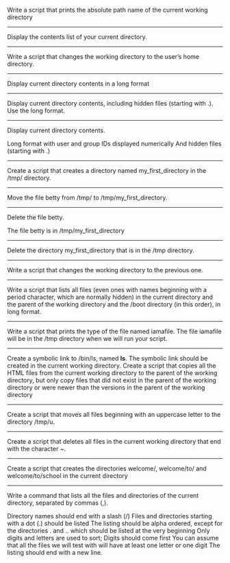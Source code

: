 Write a script that prints the absolute path name of the current working directory
*****************************************************
Display the contents list of your current directory.
*************************************************
Write a script that changes the working directory to the user’s home directory.
*************************************
Display current directory contents in a long format
*****************************************
Display current directory contents, including hidden files (starting with .). Use the long format.
*********************************************
Display current directory contents.

Long format
with user and group IDs displayed numerically
And hidden files (starting with .)
************************************
Create a script that creates a directory named my_first_directory in the /tmp/ directory.
**********************************************
Move the file betty from /tmp/ to /tmp/my_first_directory.
*******************************************
Delete the file betty.

The file betty is in /tmp/my_first_directory
************************************
Delete the directory my_first_directory that is in the /tmp directory.
******************************************
Write a script that changes the working directory to the previous one.
************************************
Write a script that lists all files (even ones with names beginning with a period character, which are normally hidden) in the current directory and the parent of the working directory and the /boot directory (in this order), in long format.
************************************
Write a script that prints the type of the file named iamafile. The file iamafile will be in the /tmp directory when we will run your script.
****************************************
Create a symbolic link to /bin/ls, named __ls__. The symbolic link should be created in the current working directory.
Create a script that copies all the HTML files from the current working directory to the parent of the working directory, but only copy files that did not exist in the parent of the working directory or were newer than the versions in the parent of the working directory
************************************
Create a script that moves all files beginning with an uppercase letter to the directory /tmp/u.
********************************************
Create a script that deletes all files in the current working directory that end with the character ~.
********************************************
Create a script that creates the directories welcome/, welcome/to/ and welcome/to/school in the current directory
************************************************
Write a command that lists all the files and directories of the current directory, separated by commas (,).

Directory names should end with a slash (/)
Files and directories starting with a dot (.) should be listed
The listing should be alpha ordered, except for the directories . and .. which should be listed at the very beginning
Only digits and letters are used to sort; Digits should come first
You can assume that all the files we will test with will have at least one letter or one digit
The listing should end with a new line.
